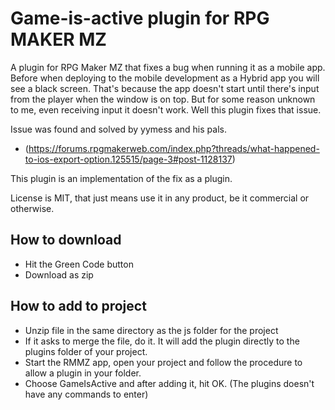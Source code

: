 # Game-is-active plugin for RPG MAKER MZ
A plugin for RPG Maker MZ that fixes a bug when running it as a mobile app. Before when deploying to the mobile development as a Hybrid app you will see a black screen. That's because the app doesn't start until there's input from the player when the window is on top. But for some reason unknown to me, even receiving input it doesn't work. Well this plugin fixes that issue. 

Issue was found and solved by yymess and his pals.
 * (https://forums.rpgmakerweb.com/index.php?threads/what-happened-to-ios-export-option.125515/page-3#post-1128137) 

This plugin is an implementation of the fix as a plugin.

License is MIT, that just means use it in any product, be it commercial or otherwise.

## How to download
* Hit the Green Code button 
* Download as zip

## How to add to project
* Unzip file in the same directory as the js folder for the project
* If it asks to merge the file, do it. It will add the plugin directly to the plugins folder of your project.
* Start the RMMZ app, open your project and follow the procedure to allow a plugin in your folder. 
* Choose GameIsActive and after adding it, hit OK. (The plugins doesn't have any commands to enter)
